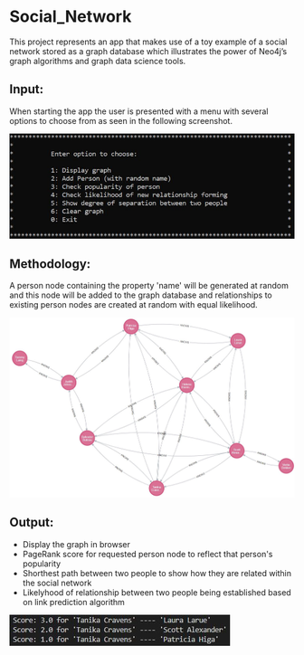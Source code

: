 # Social_Network
This project represents an app that makes use of a toy example of a social network stored as a graph database which illustrates the power of Neo4j’s graph algorithms and graph data science tools. 

## Input:

When starting the app the user is presented with a menu with several options to choose from as seen in the following screenshot.

![Alt text](./images/user_menu.JPG)

## Methodology:

A person node containing the property 'name' will be generated at random and this node will be added to the graph database and relationships to existing person nodes are created at random with equal likelihood.

![Alt text](./images/example_network.JPG)

## Output:

- Display the graph in browser
- PageRank score for requested person node to reflect that person's popularity
- Shorthest path between two people to show how they are related within the social network
- Likelyhood of relationship between two people being established based on link prediction algorithm

![Alt text](./images/link_prediction_scores.JPG)
